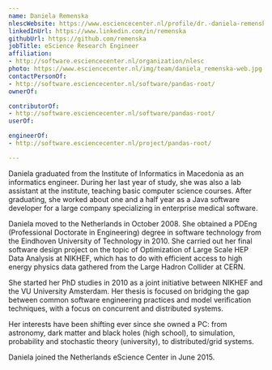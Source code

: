 ```yaml
---
name: Daniela Remenska
nlescWebsite: https://www.esciencecenter.nl/profile/dr.-daniela-remenska
linkedInUrl: https://www.linkedin.com/in/remenska
githubUrl: https://github.com/remenska
jobTitle: eScience Research Engineer
affiliation:
- http://software.esciencecenter.nl/organization/nlesc
photo: https://www.esciencecenter.nl/img/team/daniela_remenska-web.jpg
contactPersonOf:
- http://software.esciencecenter.nl/software/pandas-root/
ownerOf:

contributorOf:
- http://software.esciencecenter.nl/software/pandas-root/
userOf:

engineerOf: 
- http://software.esciencecenter.nl/project/pandas-root/

---
```

Daniela graduated from the Institute of Informatics in Macedonia as an informatics engineer. During her last year of study, she was also a lab assistant at the institute, teaching basic computer science courses. After graduating, she worked about one and a half year as a Java software developer for a large company specializing in enterprise medical software.

Daniela moved to the Netherlands in October 2008. She obtained a PDEng (Professional Doctorate in Engineering) degree in software technology from the Eindhoven University of Technology in 2010. She carried out her final software design project on the topic of Optimization of Large Scale HEP Data Analysis at NIKHEF, which has to do with efficient access to high energy physics data gathered from the Large Hadron Collider at CERN.

She started her PhD studies in 2010 as a joint initiative between NIKHEF and the VU University Amsterdam. Her thesis is focused on bridging the gap between common software engineering practices and model verification techniques, with a focus on concurrent and distributed systems.

Her interests have been shifting ever since she owned a PC: from astronomy, dark matter and black holes (high school), to simulation, probability and stochastic theory (university), to distributed/grid systems.

Daniela joined the Netherlands eScience Center in June 2015.
